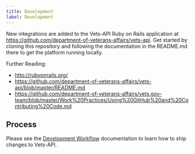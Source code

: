 ```yaml
---
title: Development
label: Development
---
```

New integrations are added to the Vets-API Ruby on Rails application at
https://github.com/department-of-veterans-affairs/vets-api. Get started by
cloning this repository and following the documentation in the README.md
there to get the platform running locally.

Further Reading:
* http://rubyonrails.org/
* https://github.com/department-of-veterans-affairs/vets-api/blob/master/README.md
* https://github.com/department-of-veterans-affairs/vets.gov-team/blob/master/Work%20Practices/Using%20GitHub%20and%20Contributing%20Code.md

## Process

Please see the [Development Workflow](../development-workflow) documentation to learn
how to ship changes to Vets-API.
